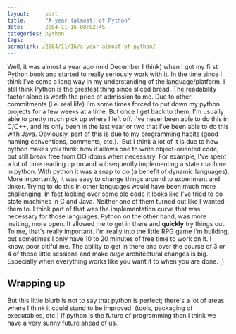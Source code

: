 ```yaml
---
layout:     post
title:      "A year (almost) of Python"
date:       2004-11-16 08:02:45
categories: python
tags:  
permalink: /2004/11/16/a-year-almost-of-python/
---
```

Well, it was almost a year ago (mid December I think) when I got my first Python book and started to really seriously work with it. In the time since I think I've come a long way in my understanding of the language/platform. I still think Python is the greatest thing since sliced bread. The readability factor alone is worth the price of admission to me. Due to other commitments (i.e. real life) I'm some times forced to put down my python projects for a few weeks at a time. But once I get back to them, I'm usually able to pretty much pick up where I left off. I've never been able to do this in C/C++, and its only been in the last year or two that I've been able to do this with Java. Obviously, part of this is due to my programming habits (good naming conventions, comments, etc.).  But I think a lot of it is due to how python makes you think: how it allows one to write object-oriented code, but still break free from OO idoms when necessary. For example, I've spent a lot of time reading up on and subsequently implementing a state machine in python. With python it was a snap to do (a benefit of dynamic languages). More importantly, it was easy to change things around to experiment and tinker. Trying to do this in other languages would have been much more challenging. In fact looking over some old code it looks like I've tried to do state machines in C and Java. Neither one of them turned out like I wanted them to. I think part of that was the implementation curve that was necessary for those languages. Python on the other hand, was more inviting, more open. It allowed me to get in there and **quickly** try things out. To me, that's really important. I'm really into the little RPG game I'm building, but sometimes I only have 10 to 20 minutes of free time to work on it. I know, poor pitiful me. The ability to get in there and over the course of 3 or 4 of these little sessions and make *huge* architectural changes is big. Especially when everything works like you want it to when you are done. ;) 

## Wrapping up

But this little blurb is not to say that python is perfect; there's a lot of areas where I think it could stand to be improved. (tools, packaging of executables, etc.) If python is the future of programming then I think we have a very sunny future ahead of us.
